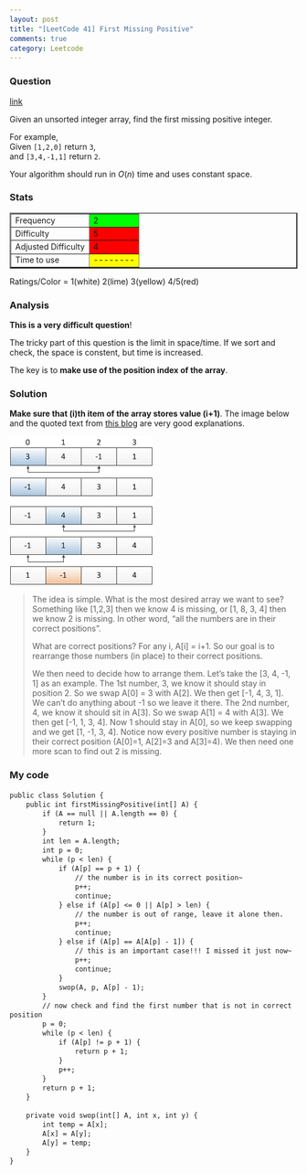 ```yaml
---
layout: post
title: "[LeetCode 41] First Missing Positive"
comments: true
category: Leetcode
---
```


### Question

[link](http://oj.leetcode.com/problems/first-missing-positive/)

<div class="question-content">
            <p></p><p>
Given an unsorted integer array, find the first missing positive integer.
</p>

<p>
For example,<br>
Given <code>[1,2,0]</code> return <code>3</code>,<br>
and <code>[3,4,-1,1]</code> return <code>2</code>.
</p>

<p>
Your algorithm should run in <i>O</i>(<i>n</i>) time and uses constant space.
</p><p></p>
          </div>

### Stats

<table border="2">
	<tr>
		<td>Frequency</td>
		<td bgcolor="lime">2</td>
	</tr>
	<tr>
		<td>Difficulty</td>
		<td bgcolor="red">5</td>
	</tr>
	<tr>
		<td>Adjusted Difficulty</td>
		<td bgcolor="red">4</td>
	</tr>
	<tr>
		<td>Time to use</td>
		<td bgcolor="yellow">--------</td>
	</tr>
</table>

Ratings/Color = 1(white) 2(lime) 3(yellow) 4/5(red)

### Analysis

**This is a very difficult question**!

The tricky part of this question is the limit in space/time. If we sort and check, the space is constent, but time is increased.

The key is to **make use of the position index of the array**.

### Solution

**Make sure that (i)th item of the array stores value (i+1)**. The image below and the quoted text from [this blog](http://tianrunhe.wordpress.com/2012/07/15/finding-the-1st-missing-positive-int-in-an-array-first-missing-positive/) are very good explanations.

![](/images/first_missing_pos.jpg)

> The idea is simple. What is the most desired array we want to see? Something like \[1,2,3\] then we know 4 is missing, or \[1, 8, 3, 4\] then we know 2 is missing. In other word, “all the numbers are in their correct positions”.
>
> What are correct positions? For any i, A\[i\] = i+1. So our goal is to rearrange those numbers (in place) to their correct positions.
>
> We then need to decide how to arrange them. Let’s take the \[3, 4, -1, 1\] as an example. The 1st number, 3, we know it should stay in position 2. So we swap A\[0\] = 3 with A\[2\]. We then get \[-1, 4, 3, 1\]. We can’t do anything about -1 so we leave it there. The 2nd number, 4, we know it should sit in A\[3\]. So we swap A\[1\] = 4 with A\[3\]. We then get \[-1, 1, 3, 4\]. Now 1 should stay in A\[0\], so we keep swapping and we get \[1, -1, 3, 4\]. Notice now every positive number is staying in their correct position (A\[0\]=1, A\[2\]=3 and A\[3\]=4). We then need one more scan to find out 2 is missing.

### My code

    public class Solution {
        public int firstMissingPositive(int[] A) {
            if (A == null || A.length == 0) {
                return 1;
            }
            int len = A.length;
            int p = 0;
            while (p < len) {
                if (A[p] == p + 1) {
                    // the number is in its correct position~
                    p++;
                    continue;
                } else if (A[p] <= 0 || A[p] > len) {
                    // the number is out of range, leave it alone then.
                    p++;
                    continue;
                } else if (A[p] == A[A[p] - 1]) {
                    // this is an important case!!! I missed it just now~
                    p++;
                    continue;
                }
                swop(A, p, A[p] - 1);
            }
            // now check and find the first number that is not in correct position
            p = 0;
            while (p < len) {
                if (A[p] != p + 1) {
                    return p + 1;
                }
                p++;
            }
            return p + 1;
        }

        private void swop(int[] A, int x, int y) {
            int temp = A[x];
            A[x] = A[y];
            A[y] = temp;
        }
    }
